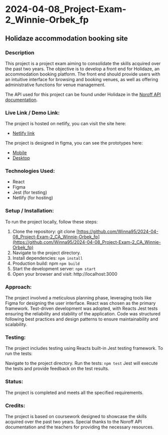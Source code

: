 # 2024-04-08_Project-Exam-2_Winnie-Orbek_fp
## Holidaze accommodation booking site

### Description
This project is a project exam aiming to consolidate the skills acquired over the past two years. The objective is to develop a front end for Holidaze, an accommodation booking platform. The front end should provide users with an intuitive interface for browsing and booking venues, as well as offering administrative functions for venue management.

The API used for this project can be found under Holidaze in the [Noroff API documentation](https://docs.noroff.dev/docs/v2/).


### Live Link / Demo Link:
The project is hosted on netlify, you can visit the site here: 
- [Netlify link](https://testing--project-exam2-winnie.netlify.app/)

The project is designed in figma, you can see the prototypes here:
- [Mobile](https://www.figma.com/file/ozSePc1A7707ExY22SENJU/2024-04-08_Project-Exam-2_CA_Winnie-Orbek_fp?type=design&node-id=33%3A1408&mode=design&t=CAR9Dsnz3zDsmNa0-1)
- [Desktop](https://www.figma.com/file/ozSePc1A7707ExY22SENJU/2024-04-08_Project-Exam-2_CA_Winnie-Orbek_fp?type=design&node-id=0%3A1&mode=design&t=CAR9Dsnz3zDsmNa0-1)


### Technologies Used:

- React
- Figma
- Jest (for testing)
- Netlify (for hosting)

### Setup / Installation:

To run the project locally, follow these steps:

1. Clone the repository: git clone [https://github.com/Winna95/2024-04-08_Project-Exam-2_CA_Winnie-Orbek_fp](https://github.com/Winna95/2024-04-08_Project-Exam-2_CA_Winnie-Orbek_fp)
2. Navigate to the project directory.
3. Install dependencies: `npm install`
4. Production build: npm `npm build`
5. Start the development server: `npm start`
6. Open your browser and visit: http://localhost:3000

### Approach:

The project involved a meticulous planning phase, leveraging tools like Figma for designing the user interface. React was chosen as the primary framework. Test-driven development was adopted, with Reacts Jest tests ensuring the reliability and stability of the application. Code was structured following best practices and design patterns to ensure maintainability and scalability.

### Testing:

The project includes testing using Reacts built-in Jest testing framework. To run the tests:

Navigate to the project directory.
Run the tests: `npm test`
Jest will execute the tests and provide feedback on the test results.

### Status:
The project is completed and meets all the specified requirements.

### Credits:

The project is based on coursework designed to showcase the skills acquired over the past two years.
Special thanks to the Noroff API documentation and the teachers for providing the necessary resources.


